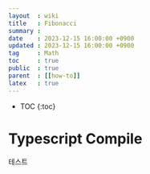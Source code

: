 ```yaml
---
layout  : wiki
title   : Fibonacci
summary :
date    : 2023-12-15 16:00:00 +0900
updated : 2023-12-15 16:00:00 +0900
tag     : Math
toc     : true
public  : true
parent  : [[how-to]]
latex   : true
---
```

* TOC
{:toc}

# Typescript Compile

테스트